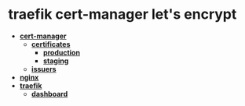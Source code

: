 <!-- generated by markdown-notes-tree -->

# traefik cert-manager let's encrypt

<!-- optional markdown-notes-tree directory description starts here -->

<!-- optional markdown-notes-tree directory description ends here -->

- [**cert-manager**](cert-manager)
  - [**certificates**](cert-manager/certificates)
    - [**production**](cert-manager/certificates/production)
    - [**staging**](cert-manager/certificates/staging)
  - [**issuers**](cert-manager/issuers)
- [**nginx**](nginx)
- [**traefik**](traefik)
  - [**dashboard**](traefik/dashboard)
